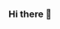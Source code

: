 ### Hi there 👋

<!--
**MicahKimel/micahkimel** is a ✨ Full Stack Developer ✨

Here are some ideas to get you started:

- 🔭 I’m currently working on swift mobile development and C# backend development
- 🌱 I’m currently learning golang
- 👯 I’m looking to collaborate on anything
- 📫 How to reach me: ...
- ⚡ Fun fact: ...
-->
